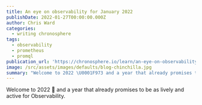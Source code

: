 ```yaml
---
title: An eye on observability for January 2022
publishDate: 2022-01-27T00:00:00.000Z
author: Chris Ward
categories:
  - writing chronosphere
tags:
  - observability
  - prometheus
  - promql
publication_url: 'https://chronosphere.io/learn/an-eye-on-observability-for-january-2022/'
image: /src/assets/images/defaults/blog-chinchilla.jpg
summary: "Welcome to 2022 \U0001F973 and a year that already promises to be as lively and active for Observability."
---
```

Welcome to 2022 🥳 and a year that already promises to be as lively and active for Observability.
